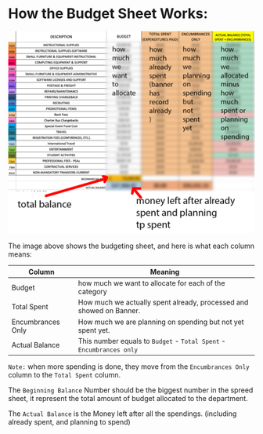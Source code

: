 # How the Budget Sheet Works:

<img src="../assets/budgetingSheet.png">

The image above shows the budgeting sheet, and here is what each column means:

|Column|Meaning|
|-----|----|
|Budget|how much we want to allocate for each of the category|
|Total Spent|How much we actually spent already, processed and showed on Banner.|
|Encumbrances Only|How much we are planning on spending but not yet spent yet. |
|Actual Balance|This number equals to ```Budget``` - ```Total Spent``` - ```Encumbrances only```|

```Note:``` when more spending is done, they move from the ```Encumbrances Only``` column to the ```Total Spent``` column.

The ```Beginning Balance``` Number should be the biggest number in the spreed sheet, it represent the total amount of budget allocated to the department.

The ```Actual Balance``` is the Money left after all the spendings. (including already spent, and planning to spend)